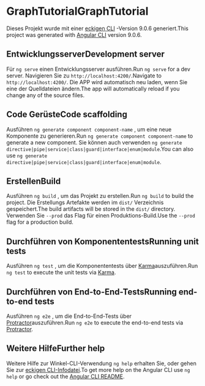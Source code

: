 # <a name="graphtutorial"></a><span data-ttu-id="70a81-101">GraphTutorial</span><span class="sxs-lookup"><span data-stu-id="70a81-101">GraphTutorial</span></span>

<span data-ttu-id="70a81-102">Dieses Projekt wurde mit einer [eckigen CLI](https://github.com/angular/angular-cli) -Version 9.0.6 generiert.</span><span class="sxs-lookup"><span data-stu-id="70a81-102">This project was generated with [Angular CLI](https://github.com/angular/angular-cli) version 9.0.6.</span></span>

## <a name="development-server"></a><span data-ttu-id="70a81-103">Entwicklungsserver</span><span class="sxs-lookup"><span data-stu-id="70a81-103">Development server</span></span>

<span data-ttu-id="70a81-104">Für `ng serve` einen Entwicklungsserver ausführen.</span><span class="sxs-lookup"><span data-stu-id="70a81-104">Run `ng serve` for a dev server.</span></span> <span data-ttu-id="70a81-105">Navigieren Sie zu `http://localhost:4200/`.</span><span class="sxs-lookup"><span data-stu-id="70a81-105">Navigate to `http://localhost:4200/`.</span></span> <span data-ttu-id="70a81-106">Die APP wird automatisch neu laden, wenn Sie eine der Quelldateien ändern.</span><span class="sxs-lookup"><span data-stu-id="70a81-106">The app will automatically reload if you change any of the source files.</span></span>

## <a name="code-scaffolding"></a><span data-ttu-id="70a81-107">Code Gerüste</span><span class="sxs-lookup"><span data-stu-id="70a81-107">Code scaffolding</span></span>

<span data-ttu-id="70a81-108">Ausführen `ng generate component component-name` , um eine neue Komponente zu generieren.</span><span class="sxs-lookup"><span data-stu-id="70a81-108">Run `ng generate component component-name` to generate a new component.</span></span> <span data-ttu-id="70a81-109">Sie können auch verwenden `ng generate directive|pipe|service|class|guard|interface|enum|module`.</span><span class="sxs-lookup"><span data-stu-id="70a81-109">You can also use `ng generate directive|pipe|service|class|guard|interface|enum|module`.</span></span>

## <a name="build"></a><span data-ttu-id="70a81-110">Erstellen</span><span class="sxs-lookup"><span data-stu-id="70a81-110">Build</span></span>

<span data-ttu-id="70a81-111">Ausführen `ng build` , um das Projekt zu erstellen.</span><span class="sxs-lookup"><span data-stu-id="70a81-111">Run `ng build` to build the project.</span></span> <span data-ttu-id="70a81-112">Die Erstellungs Artefakte werden im `dist/` Verzeichnis gespeichert.</span><span class="sxs-lookup"><span data-stu-id="70a81-112">The build artifacts will be stored in the `dist/` directory.</span></span> <span data-ttu-id="70a81-113">Verwenden Sie `--prod` das Flag für einen Produktions-Build.</span><span class="sxs-lookup"><span data-stu-id="70a81-113">Use the `--prod` flag for a production build.</span></span>

## <a name="running-unit-tests"></a><span data-ttu-id="70a81-114">Durchführen von Komponententests</span><span class="sxs-lookup"><span data-stu-id="70a81-114">Running unit tests</span></span>

<span data-ttu-id="70a81-115">Ausführen `ng test` , um die Komponententests über [Karma](https://karma-runner.github.io)auszuführen.</span><span class="sxs-lookup"><span data-stu-id="70a81-115">Run `ng test` to execute the unit tests via [Karma](https://karma-runner.github.io).</span></span>

## <a name="running-end-to-end-tests"></a><span data-ttu-id="70a81-116">Durchführen von End-to-End-Tests</span><span class="sxs-lookup"><span data-stu-id="70a81-116">Running end-to-end tests</span></span>

<span data-ttu-id="70a81-117">Ausführen `ng e2e` , um die End-to-End-Tests über [Protractor](http://www.protractortest.org/)auszuführen.</span><span class="sxs-lookup"><span data-stu-id="70a81-117">Run `ng e2e` to execute the end-to-end tests via [Protractor](http://www.protractortest.org/).</span></span>

## <a name="further-help"></a><span data-ttu-id="70a81-118">Weitere Hilfe</span><span class="sxs-lookup"><span data-stu-id="70a81-118">Further help</span></span>

<span data-ttu-id="70a81-119">Weitere Hilfe zur Winkel-CLI-Verwendung `ng help` erhalten Sie, oder gehen Sie zur [eckigen CLI-Infodatei](https://github.com/angular/angular-cli/blob/master/README.md).</span><span class="sxs-lookup"><span data-stu-id="70a81-119">To get more help on the Angular CLI use `ng help` or go check out the [Angular CLI README](https://github.com/angular/angular-cli/blob/master/README.md).</span></span>
